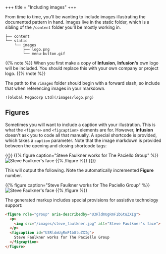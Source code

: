 +++
title = "Including images"
+++

From time to time, you'll be wanting to include images illustrating the documented pattern in hand. Images live in the static folder, which is a sibling of the `/content` folder you'll be mostly working in.

```
├── content
└── static
    └── images
        ├── logo.png
        └── menu-button.gif
```

{{% note %}}
When you first make a copy of **Infusion**, **Infusion's** own logo will be included. You should replace this with your own company or project logo.
{{% /note %}}

The path to the `/images` folder should begin with a forward slash, so include that when referencing images in your markdown.

```
![Global Megacorp Ltd](/images/logo.png)
```

## Figures

Sometimes you will want to include a caption with your illustration. This is what the `<figure>` and `<figcaption>` elements are for. However, **Infusion** doesn't ask you to code all that manually. A special shortcode is provided, which takes a `caption` parameter. Note that the image markdown is provided between the opening and closing shortcode tags:

{{<codeBlock>}}
&#x7b;{% figure caption="Steve Faulkner works for The Paciello Group" %}}
![Steve Faulkner's face](/images/steve_faulkner.jpg)
&#x7b;{% /figure %}}
{{</codeBlock>}}

This will output the following. Note the automatically incremented **Figure** number.

{{% figure caption="Steve Faulkner works for The Paciello Group" %}}
![Steve Faulkner's face](/images/steve_faulkner.jpg)
{{% /figure %}}

The generated markup includes special provisions for assistive technology support:

```html
<figure role="group" aria-describedby="U3RldmUgRmF1bGtuZXIg">
  <p>
    <img src="/images/steve_faulkner.jpg" alt="Steve Faulkner's face">
  </p>
  <figcaption id="U3RldmUgRmF1bGtuZXIg">
    Steve Faulkner works for The Paciello Group
  </figcaption>
</figure>
```
